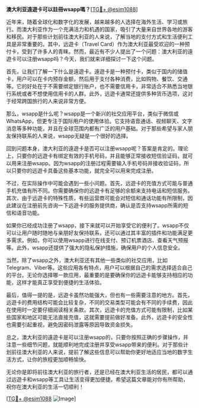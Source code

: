 **澳大利亚遠遊卡可以註冊wsapp嗎？**[[TG💪+ @esim1088](https://t.me/s/esim1088)]

近年来，随着全球化和数字化的发展，越来越多的人选择在海外生活、学习或旅行。而澳大利亚作为一个充满活力和机遇的国家，吸引了大量来自世界各地的游客和移民。对于那些计划前往澳大利亚的人来说，了解当地的支付方式和生活便利工具是非常重要的。其中，远遊卡（Travel Card）作为澳大利亚最受欢迎的一种预付卡，受到了许多人的青睐。然而，最近有不少人提出了一个问题：澳大利亚的遠遊卡可以注册wsapp吗？今天，我们就来详细探讨一下这个问题。

首先，让我们了解一下什么是遠遊卡。遠遊卡是一种预付卡，类似于国内的储值卡，用户可以在卡内预存金额，然后用于支付各种消费，比如购物、餐饮、交通等。它的好处在于不需要绑定银行账户，也不需要信用卡，非常适合不熟悉当地银行系统或者不想使用信用卡的人群。此外，远遊卡通常还提供多种货币选项，这对于经常跨国旅行的人来说非常方便。

那么，wsapp是什么呢？wsapp是一个新兴的社交应用平台，类似于微信或WhatsApp，但更专注于国际用户的使用体验。它支持语音通话、视频聊天、文字消息等多种功能，并且在全球范围内都有广泛的用户基础。对于那些希望与家人朋友保持联系的人来说，wsapp无疑是一个很好的选择。

回到问题本身，澳大利亚的遠遊卡是否可以注册wsapp呢？答案是肯定的。理论上，只要你的远遊卡有绑定有效的手机号码，并且能够正常接收短信验证码，就可以用来注册wsapp。因为wsapp的注册过程需要输入手机号码并接收验证码，所以只要你的远遊卡具备这些基本功能，就完全可以用来完成注册。

不过，在实际操作中可能会遇到一些小问题。首先，远遊卡的充值方式可能与普通手机充值有所不同。你需要确保你的远遊卡有足够的余额来支持电话和短信服务。其次，由于远遊卡的特殊性质，有些运营商可能会对短信和通话功能有所限制，因此建议在注册前先咨询一下远遊卡的服务提供商，确认是否支持wsapp所需的短信和语音功能。

如果你已经成功注册了wsapp，接下来就可以开始享受它的便利了。wsapp不仅可以让用户随时随地与亲朋好友保持联系，还可以通过其丰富的插件和功能满足更多需求。例如，你可以使用wsapp进行在线支付、预订机票酒店、查看天气预报等。此外，wsapp还提供了强大的隐私保护措施，确保用户的个人信息安全。

当然，除了wsapp之外，澳大利亚还有其他一些类似的社交应用，比如Telegram、Viber等。这些应用各有特点，用户可以根据自己的需求选择适合自己的平台。无论你选择哪一款应用，最重要的是要确保你的远遊卡能够支持相应的功能，这样才能真正享受到便捷的生活体验。

最后，值得一提的是，远遊卡虽然功能强大，但也有一些需要注意的地方。首先，远遊卡的费用结构可能会比较复杂，不同的交易类型可能会有不同的手续费，因此在使用时一定要仔细阅读相关条款。其次，远遊卡的充值方式可能有限制，比如某些国家和地区可能无法直接充值，这就需要提前做好准备。此外，远遊卡的安全性也需要引起重视，避免因密码泄露等原因导致资金损失。

总之，澳大利亚的遠遊卡是可以注册wsapp的，只要你按照正确的步骤操作，并注意一些细节问题，就能顺利地完成注册并享受wsapp带来的便利。对于那些计划前往澳大利亚的人来说，提前了解这些信息可以帮助你更好地适应当地的数字生活方式，让你的旅程更加顺畅愉快。

无论你是即将前往澳大利亚的旅行者，还是已经在澳大利亚生活的居民，都可以通过远遊卡和wsapp等工具让生活变得更加便捷。希望这篇文章能对你有所帮助，祝你在澳大利亚的生活一切顺利！

[[TG💪+ @esim1088](https://t.me/s/esim1088) ![Image](https://i.postimg.cc/4NQfJmqS/Snipaste-2025-05-13-00-14-12.png)]